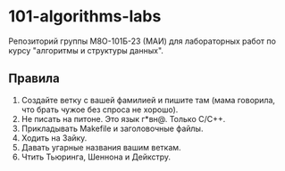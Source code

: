 # 101-algorithms-labs
Репозиторий группы М8О-101Б-23 (МАИ) для лабораторных работ по курсу "алгоритмы и структуры данных".

## Правила
1. Создайте ветку с вашей фамилией и пишите там (мама говорила, что брать чужое без спроса не хорошо).
2. Не писать на питоне. Это язык г*вн@. Только C/C++.
3. Прикладывать Makefile и заголовочные файлы. 
4. Ходить на Зайку.
5. Давать угарные названия вашим веткам. 
6. Чтить Тьюринга, Шеннона и Дейкстру. 